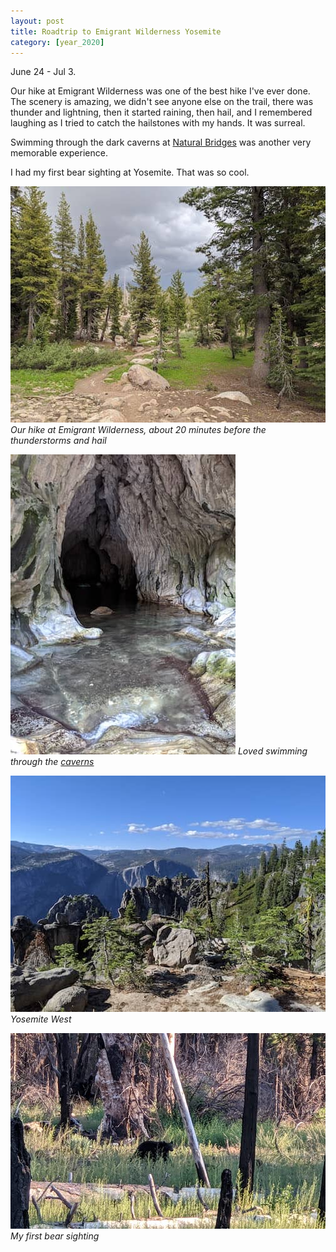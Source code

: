 ```yaml
---
layout: post
title: Roadtrip to Emigrant Wilderness Yosemite
category: [year_2020]
---
```

June 24 - Jul 3. 

Our hike at Emigrant Wilderness was one of the best hike I've ever done. The scenery is amazing, we didn't see anyone else on the trail, there was thunder and lightning, then it started raining, then hail, and I remembered laughing as I tried to catch the hailstones with my hands. It was surreal.

Swimming through the dark caverns at [Natural Bridges](https://www.gocalaveras.com/business/outdoor-recreation/natural-bridges/) was another very memorable experience. 

I had my first bear sighting at Yosemite. That was so cool. 

![](images/summer3.jpg)
_Our hike at Emigrant Wilderness, about 20 minutes before the thunderstorms and hail_

![](images/summer2.jpg)
_Loved swimming through the [caverns](https://www.gocalaveras.com/business/outdoor-recreation/natural-bridges/)_

![](images/summer1.jpg)
_Yosemite West_

![](images/summer4.jpg)
_My first bear sighting_
